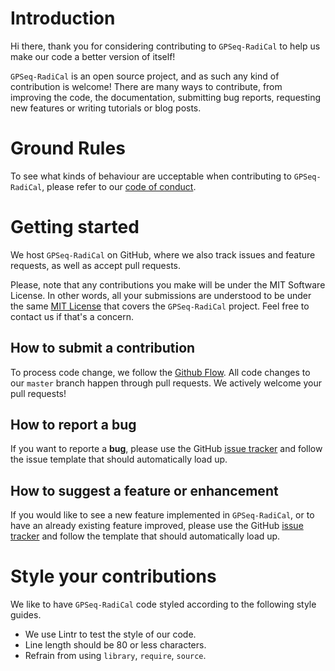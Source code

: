 # Introduction

Hi there, thank you for considering contributing to `GPSeq-RadiCal` to help us make our code a better version of itself!

`GPSeq-RadiCal` is an open source project, and as such any kind of contribution is welcome!
There are many ways to contribute, from improving the code, the documentation,
submitting bug reports, requesting new features or writing tutorials or blog posts.

# Ground Rules

To see what kinds of behaviour are ucceptable when contributing to `GPSeq-RadiCal`,
please refer to our [code of conduct](CODE_OF_CONDUCT.md).

# Getting started

We host `GPSeq-RadiCal` on GitHub, where we also track issues and feature requests, as well as accept pull requests.

Please, note that any contributions you make will be under the MIT Software License.
In other words, all your submissions are understood to be under the same
[MIT License](http://choosealicense.com/licenses/mit/) that covers the `GPSeq-RadiCal` project.
Feel free to contact us if that's a concern.

## How to submit a contribution

To process code change, we follow the [Github Flow](https://guides.github.com/introduction/flow/index.html).
All code changes to our `master` branch happen through pull requests. We actively welcome your pull requests!

## How to report a bug

If you want to reporte a **bug**, please use the GitHub [issue tracker](https://github.com/ggirelli/GPSeq-RadiCal/issues)
and follow the issue template that should automatically load up.

## How to suggest a feature or enhancement

If you would like to see a new feature implemented in `GPSeq-RadiCal`,
or to have an already existing feature improved, please use the GitHub
[issue tracker](https://github.com/ggirelli/gpseq_ce/issues) and follow the template that should automatically load up.

# Style your contributions

We like to have `GPSeq-RadiCal` code styled according to the following style guides.

- We use Lintr to test the style of our code.
- Line length should be 80 or less characters.
- Refrain from using `library`, `require`, `source`.
